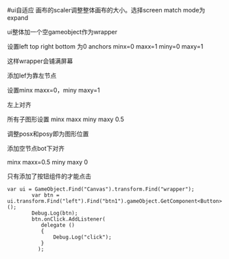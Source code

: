 #ui自适应
画布的scaler调整整体画布的大小。选择screen match mode为expand

ui整体加一个空gameobject作为wrapper

设置left top right bottom 为0
anchors minx=0 maxx=1 miny=0 maxy=1

这样wrapper会铺满屏幕

添加lef为靠左节点

设置minx maxx=0，miny maxy=1

左上对齐

所有子图形设置 minx maxx miny maxy 0.5

调整posx和posy即为图形位置

添加空节点bot下对齐

minx maxx=0.5 miny maxy 0

只有添加了按钮组件的才能点击

```
var ui = GameObject.Find("Canvas").transform.Find("wrapper");
		var btn = ui.transform.Find("left").Find("btn1").gameObject.GetComponent<Button>();
		Debug.Log(btn);
		btn.onClick.AddListener(
		   delegate ()
		   {
			   Debug.Log("click");
		   }
		  );
```


